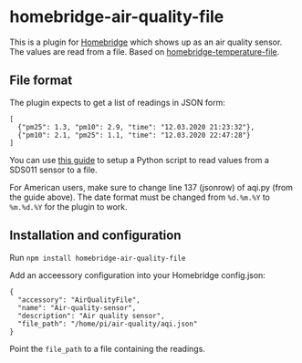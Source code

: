 # homebridge-air-quality-file
This is a plugin for [Homebridge](https://github.com/nfarina/homebridge) which shows up as an air quality sensor. The values are read from a file. Based on [homebridge-temperature-file](https://github.com/bahlo/homebridge-temperature-file).

## File format
The plugin expects to get a list of readings in JSON form:
```
[
  {"pm25": 1.3, "pm10": 2.9, "time": "12.03.2020 21:23:32"},
  {"pm10": 2.1, "pm25": 1.1, "time": "12.03.2020 22:47:28"}
]
```
You can use [this guide](https://hackernoon.com/how-to-measure-particulate-matter-with-a-raspberry-pi-75faa470ec35) to setup a Python script to read values from a SDS011 sensor to a file.

For American users, make sure to change line 137 (jsonrow) of aqi.py (from the guide above). The date format must be changed from `%d.%m.%Y` to `%m.%d.%Y` for the plugin to work.

## Installation and configuration
Run `npm install homebridge-air-quality-file`

Add an acceessory configuration into your Homebridge config.json:
```
{
  "accessory": "AirQualityFile",
  "name": "Air-quality-sensor",
  "description": "Air quality sensor",
  "file_path": "/home/pi/air-quality/aqi.json"
}
```

Point the `file_path` to a file containing the readings.
